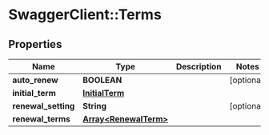 # SwaggerClient::Terms

## Properties
Name | Type | Description | Notes
------------ | ------------- | ------------- | -------------
**auto_renew** | **BOOLEAN** |  | [optional] 
**initial_term** | [**InitialTerm**](InitialTerm.md) |  | 
**renewal_setting** | **String** |  | [optional] 
**renewal_terms** | [**Array&lt;RenewalTerm&gt;**](RenewalTerm.md) |  | 


